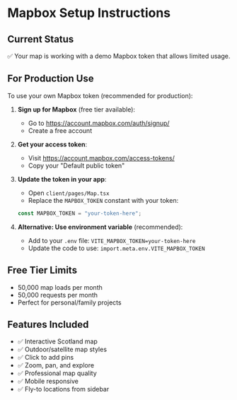 # Mapbox Setup Instructions

## Current Status

✅ Your map is working with a demo Mapbox token that allows limited usage.

## For Production Use

To use your own Mapbox token (recommended for production):

1. **Sign up for Mapbox** (free tier available):

   - Go to https://account.mapbox.com/auth/signup/
   - Create a free account

2. **Get your access token**:

   - Visit https://account.mapbox.com/access-tokens/
   - Copy your "Default public token"

3. **Update the token in your app**:

   - Open `client/pages/Map.tsx`
   - Replace the `MAPBOX_TOKEN` constant with your token:

   ```typescript
   const MAPBOX_TOKEN = "your-token-here";
   ```

4. **Alternative: Use environment variable** (recommended):
   - Add to your `.env` file: `VITE_MAPBOX_TOKEN=your-token-here`
   - Update the code to use: `import.meta.env.VITE_MAPBOX_TOKEN`

## Free Tier Limits

- 50,000 map loads per month
- 50,000 requests per month
- Perfect for personal/family projects

## Features Included

- ✅ Interactive Scotland map
- ✅ Outdoor/satellite map styles
- ✅ Click to add pins
- ✅ Zoom, pan, and explore
- ✅ Professional map quality
- ✅ Mobile responsive
- ✅ Fly-to locations from sidebar

